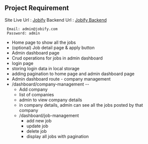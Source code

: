 ## Project Requirement

Site Live Url : [Jobify](https://jobify-azure-two.vercel.app/)
Backend Url : [Jobify Backend](https://jobify-rt4m.onrender.com/)

```plaintext
 Email: admin@jobify.com
 Password: admin
```

- Home page to show all the jobs
- (optional) Job detail page & apply button
- Admin dashboard page
- Crud operations for jobs in admin dashboard
- login page
- storing login data in local storage
- adding pagination to home page and admin dashboard page
- Admin dashboard route - company management
- /dashboard/company-management --
  - Add company
  - list of companies
  - admin to view company details
  - in company details, admin can see all the jobs posted by that company
  - /dashboard/job-management
    - add new job
    - update job
    - delete job
    - display all jobs with pagination
